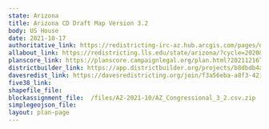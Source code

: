 ```yaml
---
state: Arizona
title: Arizona CD Draft Map Version 3.2
body: US House
date: 2021-10-17
authoritative_link: https://redistricting-irc-az.hub.arcgis.com/pages/draft-maps
allabout_link: https://redistricting.lls.edu/state/arizona/?cycle=2020&level=Congress&startdate=
planscore_link: https://planscore.campaignlegal.org/plan.html?20211216T211000.451265056Z
districtbuilder_link: https://app.districtbuilder.org/projects/b8dbdb4a-00cb-4124-b4ee-ab123be7bb21
davesredist_link: https://davesredistricting.org/join/f3a56eba-a8f3-4217-ab78-44817d3626ed
five38_link:
shapefile_file:
blockassignment_file:  /files/AZ-2021-10/AZ_Congressional_3_2.csv.zip
simplegeojson_file:
layout: plan-page
---
```

